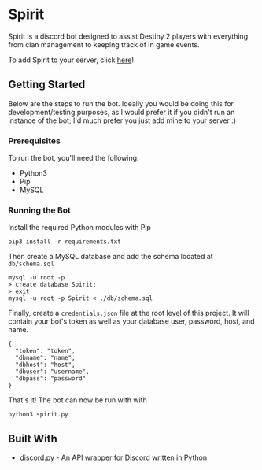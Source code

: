 # Spirit

Spirit is a discord bot designed to assist Destiny 2 players with everything from clan management to keeping track of in game events.

To add Spirit to your server, click [here](https://discordapp.com/oauth2/authorize?client_id=335084645743984641&scope=bot&permissions=523344)!

## Getting Started
Below are the steps to run the bot. Ideally you would be doing this for development/testing purposes,
as I would prefer it if you didn't run an instance of the bot; I'd much prefer you just add mine to
your server :)

### Prerequisites
To run the bot, you'll need the following:
- Python3
- Pip
- MySQL

### Running the Bot
Install the required Python modules with Pip
```
pip3 install -r requirements.txt
```
Then create a MySQL database and add the schema located at `db/schema.sql`
```
mysql -u root -p
> create database Spirit;
> exit
mysql -u root -p Spirit < ./db/schema.sql
```

Finally, create a `credentials.json` file at the root level of this project.
It will contain your bot's token as well as your database user, password, host, and name.
```
{
  "token": "token",
  "dbname": "name",
  "dbhost": "host",
  "dbuser": "username",
  "dbpass": "password"
}

```
That's it! The bot can now be run with with
```
python3 spirit.py
```

## Built With
- [discord.py](https://github.com/Rapptz/discord.py) - An API wrapper for Discord written in Python

